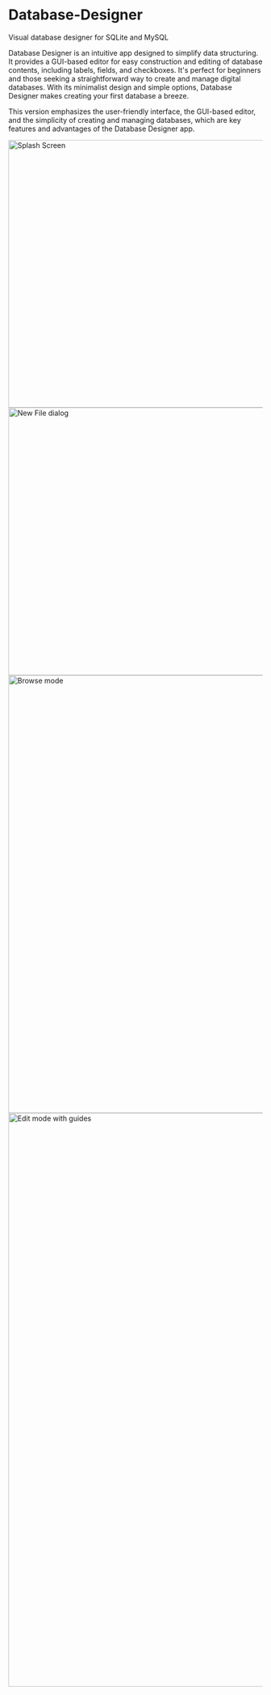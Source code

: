 # Database-Designer
 
Visual database designer for SQLite and MySQL

Database Designer is an intuitive app designed to simplify data structuring. It provides a GUI-based editor for easy construction and editing of database contents, including labels, fields, and checkboxes. It's perfect for beginners and those seeking a straightforward way to create and manage digital databases. With its minimalist design and simple options, Database Designer makes creating your first database a breeze.

This version emphasizes the user-friendly interface, the GUI-based editor, and the simplicity of creating and managing databases, which are key features and advantages of the Database Designer app.

<img width="530" alt="Splash Screen" src="https://github.com/emily-elizabeth/Database-Designer/assets/95830062/9d2923a3-fd92-43a7-b2b4-078df8723b1b">

<img width="530" alt="New File dialog" src="https://github.com/emily-elizabeth/Database-Designer/assets/95830062/c077763d-b4ab-4d6c-81ae-1ce57899ed10">

<img width="867" alt="Browse mode" src="https://user-images.githubusercontent.com/95830062/229255318-03d9d4fa-94b1-4b6c-be86-db94627ff92b.png">

<img width="1136" alt="Edit mode with guides" src="https://user-images.githubusercontent.com/95830062/230697743-9a1a50a3-b942-4e13-b732-070a94f90dcb.png">
